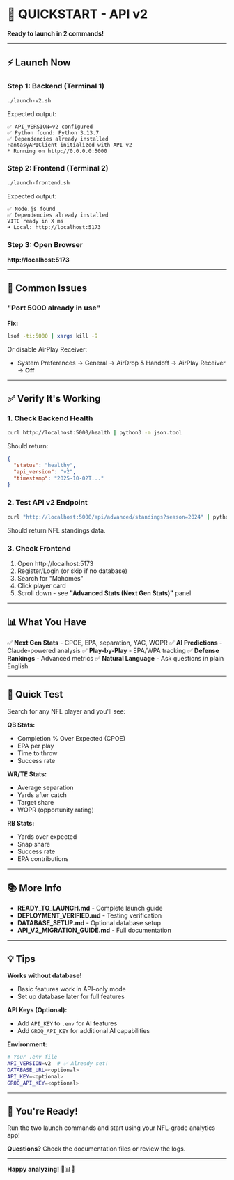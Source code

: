 # 🚀 QUICKSTART - API v2

**Ready to launch in 2 commands!**

---

## ⚡ Launch Now

### Step 1: Backend (Terminal 1)

```bash
./launch-v2.sh
```

Expected output:
```
✅ API_VERSION=v2 configured
✅ Python found: Python 3.13.7
✅ Dependencies already installed
FantasyAPIClient initialized with API v2
* Running on http://0.0.0.0:5000
```

### Step 2: Frontend (Terminal 2)

```bash
./launch-frontend.sh
```

Expected output:
```
✅ Node.js found
✅ Dependencies already installed
VITE ready in X ms
➜ Local: http://localhost:5173
```

### Step 3: Open Browser

**http://localhost:5173**

---

## 🚨 Common Issues

### "Port 5000 already in use"

**Fix:**
```bash
lsof -ti:5000 | xargs kill -9
```

Or disable AirPlay Receiver:
- System Preferences → General → AirDrop & Handoff → AirPlay Receiver → **Off**

---

## ✅ Verify It's Working

### 1. Check Backend Health

```bash
curl http://localhost:5000/health | python3 -m json.tool
```

Should return:
```json
{
  "status": "healthy",
  "api_version": "v2",
  "timestamp": "2025-10-02T..."
}
```

### 2. Test API v2 Endpoint

```bash
curl "http://localhost:5000/api/advanced/standings?season=2024" | python3 -m json.tool
```

Should return NFL standings data.

### 3. Check Frontend

1. Open http://localhost:5173
2. Register/Login (or skip if no database)
3. Search for "Mahomes"
4. Click player card
5. Scroll down - see **"Advanced Stats (Next Gen Stats)"** panel

---

## 📊 What You Have

✅ **Next Gen Stats** - CPOE, EPA, separation, YAC, WOPR
✅ **AI Predictions** - Claude-powered analysis
✅ **Play-by-Play** - EPA/WPA tracking
✅ **Defense Rankings** - Advanced metrics
✅ **Natural Language** - Ask questions in plain English

---

## 🎯 Quick Test

Search for any NFL player and you'll see:

**QB Stats:**
- Completion % Over Expected (CPOE)
- EPA per play
- Time to throw
- Success rate

**WR/TE Stats:**
- Average separation
- Yards after catch
- Target share
- WOPR (opportunity rating)

**RB Stats:**
- Yards over expected
- Snap share
- Success rate
- EPA contributions

---

## 📚 More Info

- **READY_TO_LAUNCH.md** - Complete launch guide
- **DEPLOYMENT_VERIFIED.md** - Testing verification
- **DATABASE_SETUP.md** - Optional database setup
- **API_V2_MIGRATION_GUIDE.md** - Full documentation

---

## 💡 Tips

**Works without database!**
- Basic features work in API-only mode
- Set up database later for full features

**API Keys (Optional):**
- Add `API_KEY` to `.env` for AI features
- Add `GROQ_API_KEY` for additional AI capabilities

**Environment:**
```bash
# Your .env file
API_VERSION=v2  # ✅ Already set!
DATABASE_URL=<optional>
API_KEY=<optional>
GROQ_API_KEY=<optional>
```

---

## 🎉 You're Ready!

Run the two launch commands and start using your NFL-grade analytics app!

**Questions?** Check the documentation files or review the logs.

---

**Happy analyzing!** 🏈📊✨
